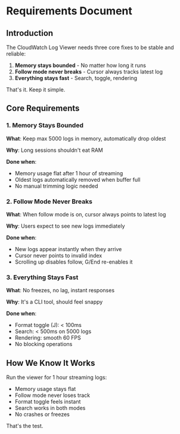 # Requirements Document

## Introduction

The CloudWatch Log Viewer needs three core fixes to be stable and reliable:

1. **Memory stays bounded** - No matter how long it runs
2. **Follow mode never breaks** - Cursor always tracks latest log
3. **Everything stays fast** - Search, toggle, rendering

That's it. Keep it simple.

## Core Requirements

### 1. Memory Stays Bounded

**What**: Keep max 5000 logs in memory, automatically drop oldest

**Why**: Long sessions shouldn't eat RAM

**Done when**:
- Memory usage flat after 1 hour of streaming
- Oldest logs automatically removed when buffer full
- No manual trimming logic needed

### 2. Follow Mode Never Breaks

**What**: When follow mode is on, cursor always points to latest log

**Why**: Users expect to see new logs immediately

**Done when**:
- New logs appear instantly when they arrive
- Cursor never points to invalid index
- Scrolling up disables follow, G/End re-enables it

### 3. Everything Stays Fast

**What**: No freezes, no lag, instant responses

**Why**: It's a CLI tool, should feel snappy

**Done when**:
- Format toggle (J): < 100ms
- Search: < 500ms on 5000 logs
- Rendering: smooth 60 FPS
- No blocking operations

## How We Know It Works

Run the viewer for 1 hour streaming logs:
- Memory usage stays flat
- Follow mode never loses track
- Format toggle feels instant
- Search works in both modes
- No crashes or freezes

That's the test.

